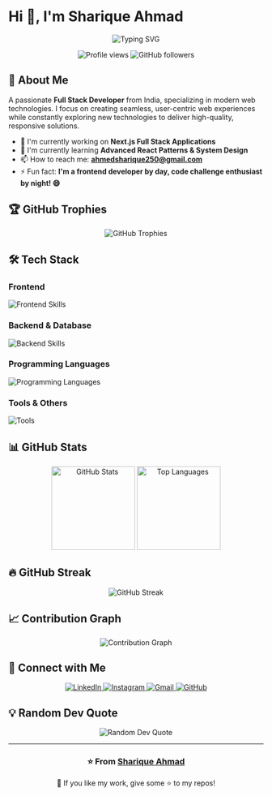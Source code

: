 # Hi 👋, I'm Sharique Ahmad
<div align="center">
  <img src="https://readme-typing-svg.herokuapp.com?font=Fira+Code&pause=1000&color=2E9EF7&center=true&vCenter=true&width=435&lines=Frontend+Developer+from+India;React+%26+Next.js+Enthusiast;Full+Stack+Developer;Always+learning+new+things" alt="Typing SVG" />
</div>

<p align="center">
  <img src="https://komarev.com/ghpvc/?username=elmetador20&label=Profile%20views&color=0e75b6&style=flat" alt="Profile views" />
  <img src="https://img.shields.io/github/followers/elmetador20?label=Followers&style=social" alt="GitHub followers" />
</p>

## 🚀 About Me

A passionate **Full Stack Developer** from India, specializing in modern web technologies. I focus on creating seamless, user-centric web experiences while constantly exploring new technologies to deliver high-quality, responsive solutions.

- 🔭 I'm currently working on **Next.js Full Stack Applications**
- 🌱 I'm currently learning **Advanced React Patterns & System Design**
- 📫 How to reach me: **ahmedsharique250@gmail.com**
- ⚡ Fun fact: **I'm a frontend developer by day, code challenge enthusiast by night! 😄**

## 🏆 GitHub Trophies
<p align="center">
  <img src="https://github-profile-trophy.vercel.app/?username=elmetador20&theme=darkhub&no-frame=false&no-bg=false&margin-w=4&row=1" alt="GitHub Trophies" />
</p>

## 🛠️ Tech Stack

### Frontend
<p align="left">
  <img src="https://skillicons.dev/icons?i=html,css,js,react,nextjs,tailwind,bootstrap" alt="Frontend Skills" />
</p>

### Backend & Database
<p align="left">
  <img src="https://skillicons.dev/icons?i=nodejs,express,mongodb,python" alt="Backend Skills" />
</p>

### Programming Languages
<p align="left">
  <img src="https://skillicons.dev/icons?i=javascript,python,java,c" alt="Programming Languages" />
</p>

### Tools & Others
<p align="left">
  <img src="https://skillicons.dev/icons?i=git,github,vscode,figma" alt="Tools" />
</p>

## 📊 GitHub Stats
<div align="center">
  <img src="https://github-readme-stats.vercel.app/api?username=elmetador20&show_icons=true&theme=tokyonight&hide_border=true&count_private=true" alt="GitHub Stats" height="165" />
  <img src="https://github-readme-stats.vercel.app/api/top-langs/?username=elmetador20&layout=compact&theme=tokyonight&hide_border=true" alt="Top Languages" height="165" />
</div>

## 🔥 GitHub Streak
<div align="center">
<img src="https://streak-stats.demolab.com/?user=elmetador20&theme=tokyonight&hide_border=true" alt="GitHub Streak" />
</div>

## 📈 Contribution Graph
<div align="center">
  <img src="https://github-readme-activity-graph.vercel.app/graph?username=elmetador20&theme=tokyo-night&hide_border=true&bg_color=1a1b27&color=70a5fd&line=bf91f3&point=38bdae" alt="Contribution Graph" />
</div>

## 🤝 Connect with Me
<div align="center">
  <a href="https://www.linkedin.com/in/sharique-ahmed-118861241/" target="_blank">
    <img src="https://img.shields.io/badge/LinkedIn-0077B5?style=for-the-badge&logo=linkedin&logoColor=white" alt="LinkedIn" />
  </a>
  <a href="https://instagram.com/_shariqueahmad_" target="_blank">
    <img src="https://img.shields.io/badge/Instagram-E4405F?style=for-the-badge&logo=instagram&logoColor=white" alt="Instagram" />
  </a>
  <a href="mailto:ahmedsharique250@gmail.com">
    <img src="https://img.shields.io/badge/Gmail-D14836?style=for-the-badge&logo=gmail&logoColor=white" alt="Gmail" />
  </a>
  <a href="https://github.com/elmetador20" target="_blank">
    <img src="https://img.shields.io/badge/GitHub-100000?style=for-the-badge&logo=github&logoColor=white" alt="GitHub" />
  </a>
</div>

## 💡 Random Dev Quote
<div align="center">
  <img src="https://quotes-github-readme.vercel.app/api?type=horizontal&theme=tokyonight" alt="Random Dev Quote" />
</div>

---
<div align="center">
  <h3>⭐️ From <a href="https://github.com/elmetador20">Sharique Ahmad</a></h3>
  <p>💙 If you like my work, give some ⭐️ to my repos!</p>
</div>
